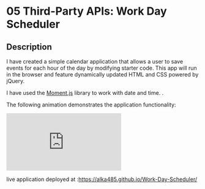 # 05 Third-Party APIs: Work Day Scheduler

## Description

I have created a simple calendar application that allows a user to save events for each hour of the day by modifying starter code. This app will run in the browser and feature dynamically updated HTML and CSS powered by jQuery.

I have used the [Moment.js](https://momentjs.com/) library to work with date and time. .



The following animation demonstrates the application functionality:

![A user clicks on slots on the color-coded calendar and edits the events.](http://127.0.0.1:5501/index.html)

live application deployed at :https://alka485.github.io/Work-Day-Scheduler/


